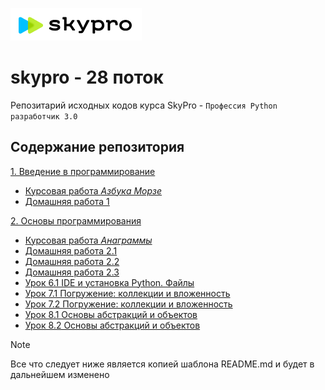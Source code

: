 ![](skypro.PNG) 
# skypro - 28 поток
Репозитарий исходных кодов курса SkyPro - `Профессия Python разработчик 3.0`

## Содержание репозитория
[1. Введение в программирование][Курс 1]
- [Курсовая работа _Азбука Морзе_][Курсовая работа 1] 
- [Домашняя работа 1] 

[2. Основы программирования][Курс 2]
- [Курсовая работа _Анаграммы_][Курсовая работа 2]
- [Домашняя работа 2.1] 
- [Домашняя работа 2.2]
- [Домашняя работа 2.3]
- [Урок 6.1 IDE и установка Python. Файлы][L61]
- [Урок 7.1 Погружение: коллекции и вложенность][L71]
- [Урок 7.2 Погружение: коллекции и вложенность][L72]
- [Урок 8.1 Основы абстракций и объектов][L81]
- [Урок 8.2 Основы абстракций и объектов][L82]

<!--
<details>
<summary>Исходники</summary>
Ссылки на источники

</details>
-->

> [!NOTE]
> Все что следует ниже является копией шаблона README.md и будет в дальнейшем изменено

<!--
## Getting Started

These instructions will get you a copy of the project up and running on your local machine for development and testing purposes. See deployment for notes on how to deploy the project on a live system.

### Prerequisites

What things you need to install the software and how to install them

```
Give examples
```

### Installing

A step by step series of examples that tell you how to get a development env running

Say what the step will be

```
Give the example
```

And repeat

```
until finished
```

End with an example of getting some data out of the system or using it for a little demo

## Running the tests

Explain how to run the automated tests for this system

### Break down into end to end tests

Explain what these tests test and why

```
Give an example
```

### And coding style tests

Explain what these tests test and why

```
Give an example
```

## Deployment

Add additional notes about how to deploy this on a live system

## Built With

* [Dropwizard](http://www.dropwizard.io/1.0.2/docs/) - The web framework used
* [Maven](https://maven.apache.org/) - Dependency Management
* [ROME](https://rometools.github.io/rome/) - Used to generate RSS Feeds

## Contributing

Please read [CONTRIBUTING.md](https://gist.github.com/PurpleBooth/b24679402957c63ec426) for details on our code of conduct, and the process for submitting pull requests to us.

## Versioning

We use [SemVer](http://semver.org/) for versioning. For the versions available, see the [tags on this repository](https://github.com/your/project/tags). 

## Authors

* **Billie Thompson** - *Initial work* - [PurpleBooth](https://github.com/PurpleBooth)

See also the list of [contributors](https://github.com/your/project/contributors) who participated in this project.

## License

This project is licensed under the MIT License - see the [LICENSE.md](LICENSE.md) file for details

## Acknowledgments

* Hat tip to anyone whose code was used
* Inspiration
* etc
-->

[//]: #ссылки

[Курс 1]: https://github.com/AndreyYuryev/skypro/blob/sources/Block_1
[Курс 2]: https://github.com/AndreyYuryev/skypro/sources/Block_2

[Курсовая работа 1]: https://github.com/AndreyYuryev/skypro/sources/Block_1/Coursework
[Домашняя работа 1]: https://github.com/AndreyYuryev/skypro/sources/Block_1/Homework
[Курсовая работа 2]: https://github.com/AndreyYuryev/skypro/sources/Block_2/Coursework
[Домашняя работа 2.1]: https://github.com/AndreyYuryev/skypro/sources/Block_2/Homework_1
[Домашняя работа 2.2]: https://github.com/AndreyYuryev/skypro/sources/Block_2/Homework_2
[Домашняя работа 2.3]: https://github.com/AndreyYuryev/skypro/sources/Block_2/Homework_3
[L61]: https://github.com/AndreyYuryev/skypro/sources/Block_2/Lesson_6_1
[L71]: https://github.com/AndreyYuryev/skypro/sources/Block_2/Lesson_7_1
[L72]: https://github.com/AndreyYuryev/skypro/sources/Block_2/Lesson_7_1
[L81]: https://github.com/AndreyYuryev/skypro/sources/Block_2/Lesson_8_1
[L82]: https://github.com/AndreyYuryev/skypro/sources/Block_2/Lesson_8_2
